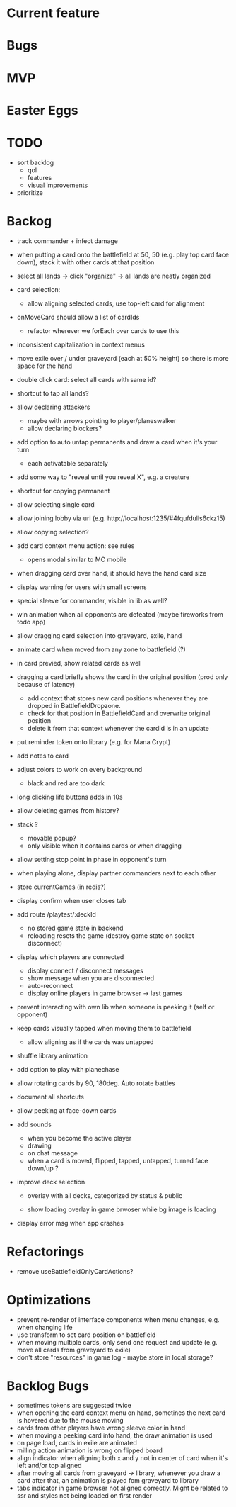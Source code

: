 # Current feature

# Bugs


# MVP




# Easter Eggs


# TODO

* sort backlog
  * qol
  * features
  * visual improvements
* prioritize
  
# Backog

* track commander + infect damage

* when putting a card onto the battlefield at 50, 50 (e.g. play top card face down), stack it with other cards at that position

* select all lands -> click "organize" -> all lands are neatly organized

* card selection: 
  * allow aligning selected cards, use top-left card for alignment

* onMoveCard should allow a list of cardIds
  * refactor wherever we forEach over cards to use this


* inconsistent capitalization in context menus

* move exile over / under graveyard (each at 50% height) so there is more space for the hand


* double click card: select all cards with same id?
* shortcut to tap all lands?

* allow declaring attackers
  * maybe with arrows pointing to player/planeswalker
  * allow declaring blockers?

* add option to auto untap permanents and draw a card when it's your turn
  * each activatable separately

* add some way to "reveal until you reveal X", e.g. a creature
* shortcut for copying permanent
* allow selecting single card


* allow joining lobby via url (e.g. http://localhost:1235/#4fqufdulls6ckz15)

* allow copying selection?

* add card context menu action: see rules
  * opens modal similar to MC mobile

* when dragging card over hand, it should have the hand card size

* display warning for users with small screens

* special sleeve for commander, visible in lib as well?

* win animation when all opponents are defeated (maybe fireworks from todo app)

* allow dragging card selection into graveyard, exile, hand

* animate card when moved from any zone to battlefield (?)

* in card previed, show related cards as well

* dragging a card briefly shows the card in the original position (prod only because of latency)
  * add context that stores new card positions whenever they are dropped in BattlefieldDropzone.
  * check for that position in BattlefieldCard and overwrite original position
  * delete it from that context whenever the cardId is in an update


* put reminder token onto library (e.g. for Mana Crypt)

* add notes to card

* adjust colors to work on every background
  * black and red are too dark



* long clicking life buttons adds in 10s

* allow deleting games from history?


* stack ?
  * movable popup?
  * only visible when it contains cards or when dragging

* allow setting stop point in phase in opponent's turn
* when playing alone, display partner commanders next to each other
* store currentGames (in redis?)


* display confirm when user closes tab
* add route /playtest/:deckId
  * no stored game state in backend
  * reloading resets the game (destroy game state on socket disconnect)

* display which players are connected
  * display connect / disconnect messages
  * show message when you are disconnected
  * auto-reconnect
  * display online players in game browser -> last games

* prevent interacting with own lib when someone is peeking it (self or opponent)

* keep cards visually tapped when moving them to battlefield
  * allow aligning as if the cards was untapped

* shuffle library animation

* add option to play with planechase

* allow rotating cards by 90, 180deg. Auto rotate battles

* document all shortcuts

* allow peeking at face-down cards

* add sounds
  * when you become the active player
  * drawing
  * on chat message
  * when a card is moved, flipped, tapped, untapped, turned face down/up ?

* improve deck selection
  * overlay with all decks, categorized by status & public

  * show loading overlay in game brwoser while bg image is loading

* display error msg when app crashes

# Refactorings

* remove useBattlefieldOnlyCardActions? 

# Optimizations

* prevent re-render of interface components when menu changes, e.g. when changing life
* use transform to set card position on battlefield
* when moving multiple cards, only send one request and update (e.g. move all cards from graveyard to exile)
* don't store "resources" in game log - maybe store in local storage?

# Backlog Bugs

* sometimes tokens are suggested twice
* when opening the card context menu on hand, sometines the next card is hovered due to the mouse moving
* cards from other players have wrong sleeve color in hand
* when moving a peeking card into hand, the draw animation is used
* on page load, cards in exile are animated
* milling action animation is wrong on flipped board
* align indicator when aligning both x and y not in center of card when it's left and/or top aligned
* after moving all cards from graveyard -> library, whenever you draw a card after that, an animation is played fom graveyard to library
* tabs indicator in game browser not aligned correctly. Might be related to ssr and styles not being loaded on first render
